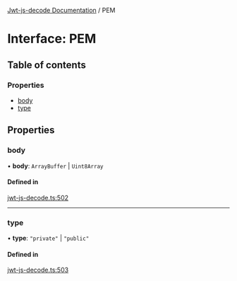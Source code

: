 [Jwt-js-decode Documentation](../README.md) / PEM

# Interface: PEM

## Table of contents

### Properties

- [body](PEM.md#body)
- [type](PEM.md#type)

## Properties

### body

• **body**: `ArrayBuffer` \| `Uint8Array`

#### Defined in

[jwt-js-decode.ts:502](https://github.com/tomitribe/jwt-js-decode/blob/8a87f33/src/jwt-js-decode.ts#L502)

___

### type

• **type**: ``"private"`` \| ``"public"``

#### Defined in

[jwt-js-decode.ts:503](https://github.com/tomitribe/jwt-js-decode/blob/8a87f33/src/jwt-js-decode.ts#L503)
